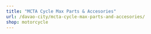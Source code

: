 ```yaml
---
title: "MCTA Cycle Max Parts & Accesories"
url: /davao-city/mcta-cycle-max-parts-and-accesories/
shop: motorcycle
---
```

